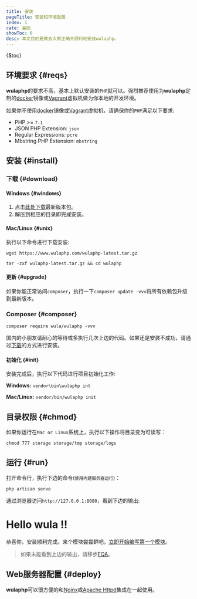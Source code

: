 ```yaml
---
title: 安装
pageTitle: 安装和环境配置
index: 1
cate: 基础
showToc: 0
desc: 本文目的是教会大家正确并顺利地安装wulaphp。
---
```


{$toc}

## 环境要求 {#reqs}

**wulaphp**的要求不高，基本上默认安装的`PHP`就可以。强烈推荐使用为**wulaphp**定制的[docker](docker.md)镜像或[Vagrant](vagrant.md)虚拟机做为你本地的开发环境。

如果你不使用[docker](docker.md)镜像或[Vagrant](vagrant.md)虚拟机，请确保你的`PHP`满足以下要求:

- PHP >= `7.1`
- JSON PHP Extension: `json`
- Regular Expressions: `pcre`
- Mbstring PHP Extension: `mbstring`

## 安装 {#install}

### 下载 {#download}

#### Windows {#windows}

1. 点击[此处下载](https://www.wulaphp.com/wulaphp-latest.zip)最新版本包。
2. 解压到相应的目录即完成安装。

#### Mac/Linux {#unix}

执行以下命令进行下载安装:

`wget https://www.wulaphp.com/wulaphp-latest.tar.gz`

`tar -zxf wulaphp-latest.tar.gz && cd wulaphp`

#### 更新 {#upgrade}

如果你能正常访问`composer`，执行一下`composer update -vvv`将所有依赖包升级到最新版本。

### Composer {#composer}

`composer require wula/wulaphp -vvv`

国内的小朋友请耐心的等待或多执行几次上边的代码。如果还是安装不成功，请通过[下载](#download)的方式进行安装。

#### 初始化 {#init}

安装完成后，执行以下代码进行项目初始化工作:

**Windows:** `vendor\bin\wulaphp int`

**Mac/Linux:**  `vendor/bin/wulaphp init`

## 目录权限 {#chmod}

如果你运行在`Mac or Linux`系统上，执行以下操作将目录变为可读写：

`chmod 777 storage storage/tmp storage/logs`

## 运行 {#run}

打开命令行，执行下边的命令(<small>使用内建服务器运行</small>)：

`php artisan serve`

通过浏览器访问`http://127.0.0.1:8080`，看到下边的输出:

<div class="demo-wrapper"> <div class="demo">
<h1>Hello wula !!</h1>
</div></div>

恭喜你，安装顺利完成。来个模块尝尝鲜吧，[立即开始编写第一个模块](start.md)。

> 如果未能看到上边的输出，请移步[FQA](../fqa.md#install)。

## Web服务器配置 {#deploy}

**wulaphp**可以很方便的和[Nginx](nginx.md)或[Apache Httpd](httpd.md)集成在一起使用。
